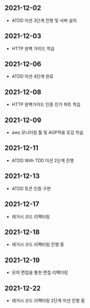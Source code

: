 ## 2021-12-02
- ATDD 미션 3단계 진행 및 서버 설치
## 2021-12-03
- HTTP 완벽 가이드 학습
## 2021-12-06
- ATDD 미션 4단계 완료
## 2021-12-08
- HTTP 완벽가이드 인증 인가 파트 학습
## 2021-12-09
- aws 모니터링 툴 및 AOP적용 로깅 학습
## 2021-12-11
- ATDD With TDD 미션 2단계 진행
## 2021-12-13
- ATDD 토큰 인증 구현
## 2021-12-17
- 레거시 코드 리팩터링
## 2021-12-18
- 레거시 코드 리팩터링 진행 중
## 2021-12-19
- 모의 면접을 통한 면접 리팩터링
## 2021-12-22
- 레거시 코드 리팩터링 2단계 미션 진행 중